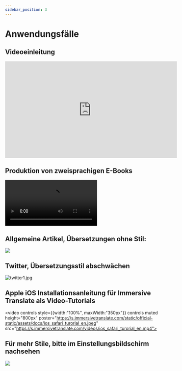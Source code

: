 ```yaml
---
sidebar_position: 3
---
```


# Anwendungsfälle

## Videoeinleitung

<iframe width="560" height="315" src="https://www.youtube.com/embed/SHznc5kQCM4?si=TP-Z_13eVcV-Bl4o" title="YouTube-Videoplayer" frameborder="0" allow="Beschleunigungsmesser; Autoplay; Zwischenablage-schreiben; verschlüsselte Medien; Gyroskop; Bild-in-Bild; Web-Teilen" allowfullscreen></iframe>

## Produktion von zweisprachigen E-Books

<video
  controls
  src="https://s.immersivetranslate.com/videos/morefeature_epub_en.mp4"
/>

## Allgemeine Artikel, Übersetzungen ohne Stil:

![](https://s.immersivetranslate.com/assets/introduce_en.jpg)

## Twitter, Übersetzungsstil abschwächen

![twitter1.jpg](https://s.immersivetranslate.com/assets/weaken_style_of_translation_en.jpeg)

## Apple iOS Installationsanleitung für Immersive Translate als Video-Tutorials

<video
controls style={{width:"100%", maxWidth:"350px"}}
controls
muted
height="800px"
poster="https://s.immersivetranslate.com/static/official-static/assets/docs/ios_safari_turorial_en.jpeg" src="https://s.immersivetranslate.com/videos/ios_safari_turorial_en.mp4"></video>

## Für mehr Stile, bitte im Einstellungsbildschirm nachsehen

![](https://s.immersivetranslate.com/assets/custom_style_en.jpeg)
